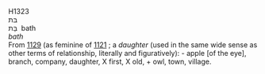 <body>
  <p>H1323<br>  בּת  <br> בַּת  ‎  bath  <br><i>bath </i><br>From <a href="h1129.htm">1129</a> (as feminine of <a href="h1121.htm">1121</a> ; a <i>daughter</i> (used in the same wide sense as other terms of relationship, literally and figuratively): - apple [of the eye], branch, company, daughter, X first, X old, + owl, town, village.<br></p>
 </body>